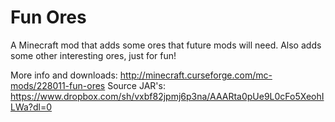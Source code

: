 Fun Ores
===========

A Minecraft mod that adds some ores that future mods will need. Also adds some other interesting
ores, just for fun!

More info and downloads: http://minecraft.curseforge.com/mc-mods/228011-fun-ores
Source JAR's: https://www.dropbox.com/sh/vxbf82jpmj6p3na/AAARta0pUe9L0cFo5XeohILWa?dl=0
